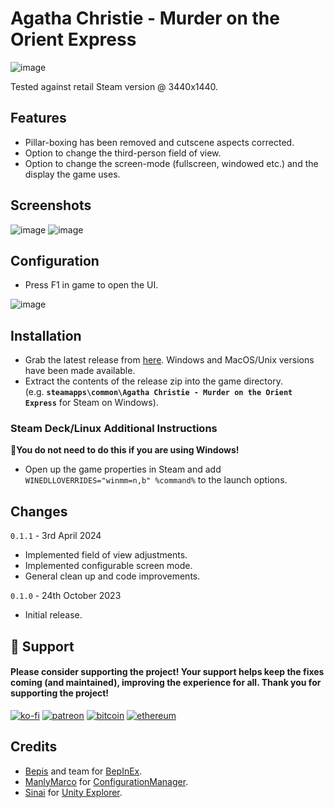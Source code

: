 # Agatha Christie - Murder on the Orient Express

![image](https://github.com/p1xel8ted/UltrawideFixes/assets/10510767/8c6e24b9-7919-45a5-b8f4-962a49b1d57a)

Tested against retail Steam version @ 3440x1440.

## Features
- Pillar-boxing has been removed and cutscene aspects corrected.
- Option to change the third-person field of view.
- Option to change the screen-mode (fullscreen, windowed etc.) and the display the game uses.

## Screenshots
![image](https://github.com/p1xel8ted/UltrawideFixes/assets/10510767/7e0a245d-673a-4001-9108-3551f1ecfbf7) ![image](https://github.com/p1xel8ted/UltrawideFixes/assets/10510767/6deec146-ce1a-4974-85bc-41855ac34ba0)

## Configuration
- Press F1 in game to open the UI.

![image](https://github.com/p1xel8ted/UltrawideFixes/assets/10510767/642a4056-c7f4-4bdd-b692-440d90d1abe4)

## Installation
- Grab the latest release from [here](https://github.com/p1xel8ted/UltrawideFixes/releases/tag/AgathaChristieMOE). Windows and MacOS/Unix versions have been made available.
- Extract the contents of the release zip into the game directory.<br />(e.g. **`steamapps\common\Agatha Christie - Murder on the Orient Express`** for Steam on Windows).

### Steam Deck/Linux Additional Instructions
🚩**You do not need to do this if you are using Windows!**
- Open up the game properties in Steam and add `WINEDLLOVERRIDES="winmm=n,b" %command%` to the launch options.

## Changes

`0.1.1` - 3rd April 2024
- Implemented field of view adjustments.
- Implemented configurable screen mode.
- General clean up and code improvements.

`0.1.0` - 24th October 2023
- Initial release.

## 🚩 Support
#### Please consider supporting the project! Your support helps keep the fixes coming (and maintained), improving the experience for all. Thank you for supporting the project!

[![ko-fi](https://github.com/p1xel8ted/UltrawideFixes/assets/10510767/bf2d4fb0-2249-4193-92df-5de01bf40cbf)](https://ko-fi.com/F2F2DI3WA) [![patreon](https://github.com/p1xel8ted/UltrawideFixes/assets/10510767/d66993ee-153f-483f-aec8-6cde5f84d497)](https://www.patreon.com/p1xel8ted) [![bitcoin](https://github.com/p1xel8ted/UltrawideFixes/assets/10510767/e7c3afc3-43f6-42af-9acc-5a2d7f4a8d50)](https://github.com/p1xel8ted/UltrawideFixes/blob/main/donations/README.md) [![ethereum](https://github.com/p1xel8ted/UltrawideFixes/assets/10510767/00a10334-602e-4d5d-b186-96e716f02dc8)](https://github.com/p1xel8ted/UltrawideFixes/blob/main/donations/README.md)

## Credits
- [Bepis](https://github.com/bbepis) and team for [BepInEx](https://github.com/BepInEx/BepInEx).
- [ManlyMarco](https://github.com/ManlyMarco) for [ConfigurationManager](https://github.com/BepInEx/BepInEx.ConfigurationManager).
- [Sinai]() for [Unity Explorer](https://github.com/sinai-dev/UnityExplorer).

